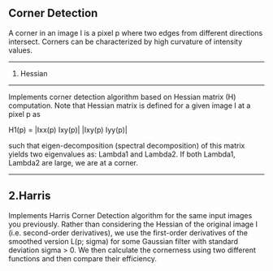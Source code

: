Corner Detection
----------------

A corner in an image I is a pixel p where two edges from different directions intersect. Corners
can be characterized by high curvature of intensity values.

-----------
1. Hessian
-----------
Implements corner detection algorithm based on Hessian matrix (H) computation. Note that Hessian
matrix is defined for a given image I at a pixel p as

H1(p) = |Ixx(p) Ixy(p)|
		|Ixy(p) Iyy(p)|

such that eigen-decomposition (spectral decomposition) of this matrix yields two eigenvalues as: Lambda1 and Lambda2. If both Lambda1, Lambda2 are large, we are at a corner.

---------
2.Harris
---------
Implements Harris Corner Detection algorithm for the same input images you previously.
Rather than considering the Hessian of the original image I (i.e. second-order derivatives), we use the first-order derivatives of the smoothed version L(p; sigma) for some Gaussian filter with standard deviation sigma > 0.
We then calculate the cornerness using two different functions and then compare their efficiency.


